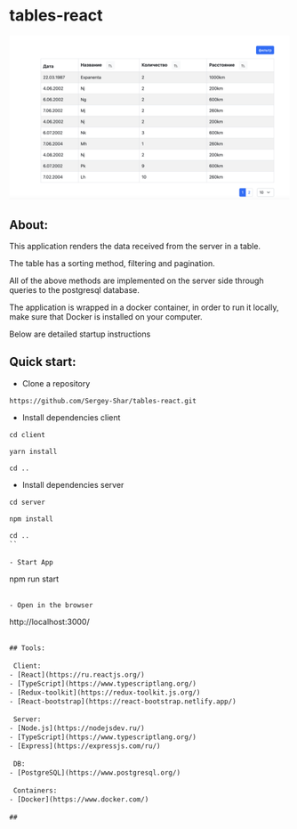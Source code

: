 # tables-react

![prew](preview.png)

## About:

This application renders the data received from the server in a table. 

The table has a sorting method, filtering and pagination. 

All of the above methods are implemented on the server side through queries to the postgresql database.

The application is wrapped in a docker container, in order to run it locally, make sure that Docker is installed on your computer.

Below are detailed startup instructions



## Quick start:

- Clone a repository

```
https://github.com/Sergey-Shar/tables-react.git
```

- Install dependencies client

```
cd client
```

```
yarn install
```
```
cd ..
```
- Install dependencies server

```
cd server
```
```
npm install
```
```
cd ..
``

- Start App

```
npm run start
```

- Open in the browser

```
http://localhost:3000/
```

## Tools:

 Client:
- [React](https://ru.reactjs.org/)
- [TypeScript](https://www.typescriptlang.org/)
- [Redux-toolkit](https://redux-toolkit.js.org/)
- [React-bootstrap](https://react-bootstrap.netlify.app/)

 Server:
- [Node.js](https://nodejsdev.ru/)
- [TypeScript](https://www.typescriptlang.org/)
- [Express](https://expressjs.com/ru/)

 DB:
- [PostgreSQL](https://www.postgresql.org/)

 Containers:
- [Docker](https://www.docker.com/)

##



